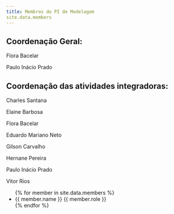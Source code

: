 ```yaml
---
title: Membros do PI de Modelagem
site.data.members
---
```


## Coordenação Geral:
Flora Bacelar

Paulo Inácio Prado

## Coordenação das atividades integradoras:
Charles Santana

Elaine Barbosa

Flora Bacelar

Eduardo Mariano Neto

Gilson Carvalho

Hernane Pereira

Paulo Inácio Prado

Vitor Rios

<ul>
{% for member in site.data.members %}
  <li>
    <a>
      {{ member.name }}
    </a>
    <a>
      {{ member.role }}
    </a>
  </li>
{% endfor %}
</ul>
